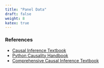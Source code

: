 ```yaml
---
title: "Panel Data"
draft: false
weight: 8
katex: true
---
```


### References
- [Causal Inference Textbook](https://mixtape.scunning.com/panel-data.html)
- [Python Causality Handbook](https://matheusfacure.github.io/python-causality-handbook/13-Panel-Data-and-Fixed-Effects.html)
- [Comprehensive Causal Inference Textbook](https://cdn1.sph.harvard.edu/wp-content/uploads/sites/1268/2021/03/ciwhatif_hernanrobins_30mar21.pdf)